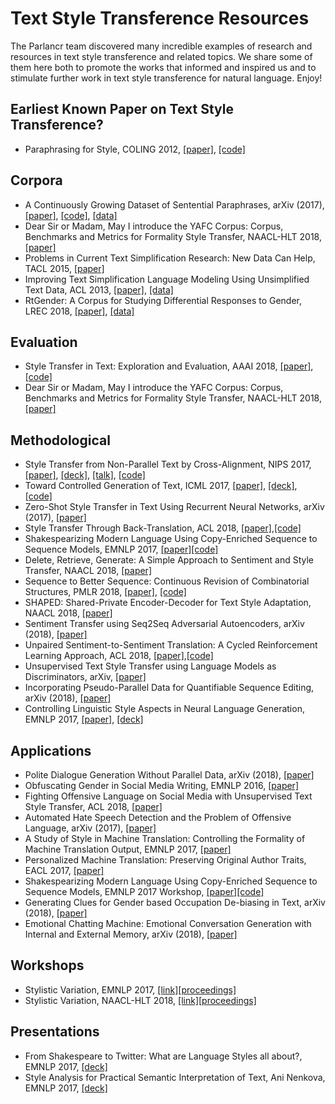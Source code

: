 # Text Style Transference Resources
The Parlancr team discovered many incredible examples of research and resources in text style transference and related topics. We share some of them here both to promote the works that informed and inspired us and to stimulate further work in text style transference for natural language. Enjoy!


## Earliest Known Paper on Text Style Transference?
* Paraphrasing for Style, COLING 2012, [[paper]](http://www.aclweb.org/anthology/C12-1177), [[code]](https://github.com/cocoxu/Shakespeare)

## Corpora
* A Continuously Growing Dataset of Sentential Paraphrases, arXiv (2017), [[paper]](https://arxiv.org/pdf/1708.00391.pdf), [[code]](https://github.com/lanwuwei/Twitter-URL-Corpus), [[data]](https://languagenet.github.io/)
* Dear Sir or Madam, May I introduce the YAFC Corpus: Corpus, Benchmarks and Metrics for Formality Style Transfer, NAACL-HLT 2018, [[paper]](https://arxiv.org/abs/1803.06535)
* Problems in Current Text Simplification Research: New Data Can Help, TACL 2015, [[paper]](https://cocoxu.github.io/publications/tacl2015-text-simplification-opinion.pdf)
* Improving Text Simplification Language Modeling Using Unsimplified Text Data, ACL 2013, [[paper]](http://www.aclweb.org/anthology/P13-1151), [[data]](http://www.cs.pomona.edu/~dkauchak/simplification/)
* RtGender: A Corpus for Studying Differential Responses to Gender, LREC 2018, [[paper]](http://www.lrec-conf.org/proceedings/lrec2018/pdf/903.pdf), [[data]](https://nlp.stanford.edu/robvoigt/rtgender/)

## Evaluation
* Style Transfer in Text: Exploration and Evaluation, AAAI 2018, [[paper]](https://arxiv.org/abs/1711.06861), [[code]](https://github.com/fuzhenxin/text_style_transfer)
* Dear Sir or Madam, May I introduce the YAFC Corpus: Corpus, Benchmarks and Metrics for Formality Style Transfer, NAACL-HLT 2018, [[paper]](https://arxiv.org/abs/1803.06535)

## Methodological
* Style Transfer from Non-Parallel Text by Cross-Alignment, NIPS 2017, [[paper]](https://papers.nips.cc/paper/7259-style-transfer-from-non-parallel-text-by-cross-alignment.pdf), [[deck]](http://people.csail.mit.edu/tianxiao/papers/nips17_language-style-transfer_slides.pdf), [[talk]](https://www.youtube.com/watch?v=OyjXG44j-gs), [[code]](https://github.com/shentianxiao/language-style-transfer)
* Toward Controlled Generation of Text, ICML 2017, [[paper]](https://arxiv.org/abs/1703.00955), [[deck]](http://www.cs.cmu.edu/%7Ezhitingh/data/icml17toward_slides.pdf), [[code]](https://github.com/GBLin5566/toward-controlled-generation-of-text-pytorch)
* Zero-Shot Style Transfer in Text Using Recurrent Neural Networks, arXiv (2017), [[paper]](https://arxiv.org/abs/1711.04731)
* Style Transfer Through Back-Translation, ACL 2018, [[paper]](https://arxiv.org/abs/1804.09000),[[code]](https://github.com/shrimai/Style-Transfer-Through-Back-Translation)
* Shakespearizing Modern Language Using Copy-Enriched Sequence to Sequence Models, EMNLP 2017, [[paper]](https://arxiv.org/abs/1707.01161)[[code]](https://github.com/harsh19/Shakespearizing-Modern-English)
* Delete, Retrieve, Generate: A Simple Approach to Sentiment and Style Transfer, NAACL 2018, [[paper]](https://arxiv.org/abs/1804.06437)
* Sequence to Better Sequence: Continuous Revision of Combinatorial Structures, PMLR 2018, [[paper]](http://proceedings.mlr.press/v70/mueller17a.html), [[code]](https://bitbucket.org/jwmueller/sequence-to-better-sequence/)
* SHAPED: Shared-Private Encoder-Decoder for Text Style Adaptation, NAACL 2018, [[paper]](https://arxiv.org/abs/1804.04093)
* Sentiment Transfer using Seq2Seq Adversarial Autoencoders, arXiv (2018), [[paper]](https://arxiv.org/abs/1804.04003)
* Unpaired Sentiment-to-Sentiment Translation: A Cycled Reinforcement Learning Approach, ACL 2018, [[paper]](https://arxiv.org/abs/1805.05181),[[code]](https://github.com/lancopku/unpaired-sentiment-translation)
* Unsupervised Text Style Transfer using Language Models as Discriminators, arXiv, [[paper]](https://arxiv.org/abs/1805.11749)
* Incorporating Pseudo-Parallel Data for Quantifiable Sequence Editing, arXiv (2018), [[paper]](https://arxiv.org/abs/1804.07007)
* Controlling Linguistic Style Aspects in Neural Language Generation, EMNLP 2017, [[paper]](https://arxiv.org/abs/1707.02633), [[deck]](https://drive.google.com/file/d/0Bzjv7VfckQWiUElucEV0LXM4Mk42dGF5aTZIbEZwOWpTLW5n/view)


## Applications
* Polite Dialogue Generation Without Parallel Data, arXiv (2018), [[paper]](https://arxiv.org/abs/1805.03162)
* Obfuscating Gender in Social Media Writing, EMNLP 2016, [[paper]](http://www.aclweb.org/anthology/W16-5603.pdf)  
* Fighting Offensive Language on Social Media with Unsupervised Text Style Transfer, ACL 2018, [[paper]](https://arxiv.org/abs/1805.07685)
* Automated Hate Speech Detection and the Problem of Offensive Language, arXiv (2017), [[paper]](https://arxiv.org/pdf/1703.04009.pdf)
* A Study of Style in Machine Translation: Controlling the Formality of Machine Translation Output, EMNLP 2017, [[paper]](http://xingniu.org/pub/formalitymt_emnlp17.pdf)
* Personalized Machine Translation: Preserving Original Author Traits, EACL 2017, [[paper]](https://arxiv.org/pdf/1610.05461.pdf) 
* Shakespearizing Modern Language Using Copy-Enriched Sequence to Sequence Models, EMNLP 2017 Workshop, [[paper]](https://arxiv.org/abs/1707.01161)[[code]](https://github.com/harsh19/Shakespearizing-Modern-English)
* Generating Clues for Gender based Occupation De-biasing in Text, arXiv (2018), [[paper]](https://arxiv.org/pdf/1804.03839.pdf)
* Emotional Chatting Machine: Emotional Conversation Generation with Internal
and External Memory, arXiv (2018), [[paper]](https://arxiv.org/pdf/1704.01074.pdf)

## Workshops
* Stylistic Variation, EMNLP 2017, [[link]](https://sites.google.com/site/workshoponstylisticvariation/)[[proceedings]](http://aclweb.org/anthology/W17-4900)
* Stylistic Variation, NAACL-HLT 2018, [[link]](https://sites.google.com/view/2ndstylisticvariation/home)[[proceedings]](http://aclweb.org/anthology/W18-1600)

## Presentations
* From Shakespeare to Twitter: What are Language Styles all about?, EMNLP 2017, [[deck]](https://cocoxu.github.io/files/20170908_StyVa_EMNLP2017.pdf)
* Style Analysis for Practical Semantic Interpretation of Text, Ani Nenkova, EMNLP 2017, [[deck]](https://drive.google.com/file/d/0Bzjv7VfckQWiQkZmZmlTRmRiUUNBOXZfWVZlVTZrb0RSYXVF/view)